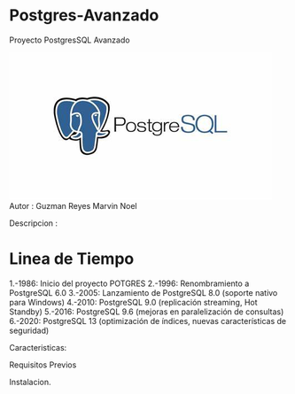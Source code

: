 # Postgres-Avanzado
Proyecto PostgresSQL Avanzado

![img](./logo.jpeg)
Autor : Guzman Reyes Marvin Noel

Descripcion :

# Linea de Tiempo

1.-1986: Inicio del proyecto POTGRES
2.-1996: Renombramiento a PostgreSQL 6.0
3.-2005: Lanzamiento de PostgreSQL 8.0 (soporte nativo para Windows)
4.-2010: PostgreSQL 9.0 (replicación streaming, Hot Standby)
5.-2016: PostgreSQL 9.6 (mejoras en paralelización de consultas)
6.-2020: PostgreSQL 13 (optimización de índices, nuevas características de seguridad)

Caracteristicas:

Requisitos Previos

Instalacion.

